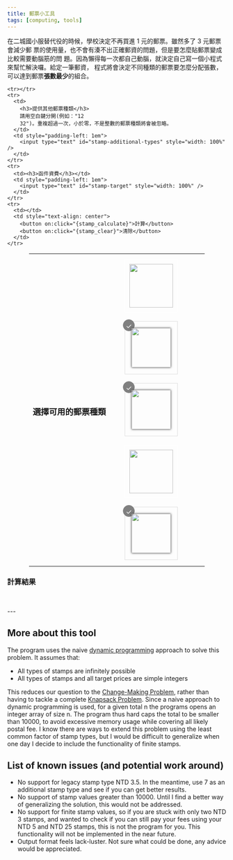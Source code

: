 ```yaml
---
title: 郵票小工具
tags: [computing, tools]
---
```


在二城國小服替代役的時候，學校決定不再買進 1 元的郵票。雖然多了 3 元郵票會減少郵
票的使用量，也不會有湊不出正確郵資的問題，但是要怎麼貼郵票變成比較需要動腦筋的問
題。因為懶得每一次都自己動腦，就決定自己寫一個小程式來幫忙解決囉。給定一筆郵資，
程式將會決定不同種類的郵票要怎麼分配張數，可以達到郵票**張數最少**的組合。

<table style="width: 80%; margin-left: auto; margin-right: auto">
  <colgroup>
    <col style="width: 50%" />
    <col style="width: 50%; padding-left: 1em" />
  </colgroup>
  <tbody>
    <tr>
      <td><h3>選擇可用的郵票種類</h3></td>
      <td style="display: flex; flex-wrap: wrap">
        <input type="checkbox" id="stampvalue1" />
        <label for="stampvalue1"
          ><img
            src="http://www.post.gov.tw/post/FileCenter/post_ww2/stamp_pic/stamp_bpic/A142_01.jpg"
        /></label>
        <input type="checkbox" id="stampvalue3" checked />
        <label for="stampvalue3"
          ><img
            src="http://www.post.gov.tw/post/FileCenter/post_ww2/stamp_pic/stamp_bpic/A142IV_05.jpg"
        /></label>
        <input type="checkbox" id="stampvalue5" checked />
        <label for="stampvalue5"
          ><img
            src="http://www.post.gov.tw/post/FileCenter/post_ww2/stamp_pic/stamp_bpic/A142_03.jpg"
        /></label>
        <input type="checkbox" id="stampvalue6" />
        <label for="stampvalue6"
          ><img
            src="http://www.post.gov.tw/post/FileCenter/post_ww2/stamp_pic/stamp_bpic/A142IV_06.jpg"
        /></label>
        <input type="checkbox" id="stampvalue25" checked />
        <label for="stampvalue25"
          ><img
            src="http://lh6.ggpht.com/-z7nMFGOP3kU/TvGDIkp61zI/AAAAAAAAASg/bWnjrKASrmU/q%2525C3%2525B8I_thumb.jpg"
        /></label>
      </td>
    </tr>

    <tr></tr>
    <tr>
      <td>
        <h3>提供其他郵票種類</h3>
        請用空白鍵分開(例如："12
        32")。重複超過一次，小於零，不是整數的郵票種類將會被忽略。
      </td>
      <td style="padding-left: 1em">
        <input type="text" id="stamp-additional-types" style="width: 100%" />
      </td>
    </tr>
    <tr>
      <td><h3>函件資費</h3></td>
      <td style="padding-left: 1em">
        <input type="text" id="stamp-target" style="width: 100%" />
      </td>
    </tr>
    <tr>
      <td></td>
      <td style="text-align: center">
        <button on:click="{stamp_calculate}">計算</button>
        <button on:click="{stamp_clear}">清除</button>
      </td>
    </tr>
  </tbody>
</table>
<h3>計算結果</h3>
<p id="stamp-ans"></p>
<br />
<p id="stamp-debug"></p>
---

## More about this tool

The program uses the naive [dynamic
programming](https://en.wikipedia.org/wiki/Dynamic_programming) approach to
solve this problem. It assumes that:

- All types of stamps are infinitely possible
- All types of stamps and all target prices are simple integers

This reduces our question to the [Change-Making
Problem](https://en.wikipedia.org/wiki/Change-making_problem), rather than
having to tackle a complete [Knapsack
Problem](https://en.wikipedia.org/wiki/Knapsack_problem). Since a naive
approach to dynamic programming is used, for a given total n the programs opens
an integer array of size n. The program thus hard caps the total to be smaller
than 10000, to avoid excessive memory usage while covering all likely postal
fee. I know there are ways to extend this problem using the least common factor
of stamp types, but I would be difficult to generalize when one day I decide to
include the functionality of finite stamps.

## List of known issues (and potential work around)

- No support for legacy stamp type NTD 3.5. In the meantime, use 7 as an
  additional stamp type and see if you can get better results.
- No support of stamp values greater than 10000. Until I find a better way of
  generalizing the solution, this would not be addressed.
- No support for finite stamp values, so if you are stuck with only two NTD 3
  stamps, and wanted to check if you can still pay your fees using your NTD 5
  and NTD 25 stamps, this is not the program for you. This functionality will
  not be implemented in the near future.
- Output format feels lack-luster. Not sure what could be done, any advice
  would be appreciated.

<script>
  const stamp_calculate = () => {
    var denominations = get_demoninations();
    var target = parseInt(document.getElementById("stamp-target").value);
    if (!target || target <= 0) {
      alert("函件資費必須為大於零的整數");
    } else if (target > 10000) {
      alert("請不要輸入不合理的郵資");
    } else {
      var ans = optimal_change(target, denominations);
      display_results(target, ans);
    }
  };

  const stamp_clear = () => {
    document.getElementById("stamp-ans").innerHTML = "";
    document.getElementById("stamp-debug").innerHTML = "";
    document.getElementById("stamp-additional-types").value = "";
    document.getElementById("stamp-target-input").value = "";
  };

  const get_demoninations = () => {
    var denominations = [];

    // Getting predefined stamp types
    var idquerylist = document.querySelectorAll("[id^=stampvalue]");
    for (var i = 0; i < idquerylist.length; i++) {
      var idresult = idquerylist[i].id;
      var idvalue = parseInt(idresult.replace("stampvalue", ""));
      if (document.getElementById(idresult).checked) {
        denominations.push(idvalue);
      }
    }

    // Getting user inputs
    var inputlist = document
      .getElementById("stamp-additional-types")
      .value.split(" ");
    for (var i = 0; i < inputlist.length; i++) {
      const inputint = parseInt(inputlist[i]);
      if (inputint && inputint > 0) {
        denominations.push(inputint);
      }
    }

    // Stripping to unique and sorting
    denominations = denominations.filter(function (item, pos) {
      return denominations.indexOf(item) == pos;
    });

    denominations.sort(function (a, b) {
      return a - b;
    });
    return denominations;
  };

  /**
   * Main DP algorithm for determining optimal stamp configuration to use.
   * Returns answer as associative array with stamp type as key and value as number of stamps to use.
   * @param       {integer} amount        Total amount wished for make
   * @param       {array} denominations Types of stamps available
   * @constructor
   */
  function optimal_change(amount, denominations) {
    // Initializing dynamic programming array
    var number_of_coins = [];
    var previous_amount = [];
    for (var i = 0; i <= amount; i++) {
      number_of_coins[i] = 2147483647;
      previous_amount[i] = -1;
    }
    // Starting point at 0, no coins required, no previous amount.
    number_of_coins[0] = 0;
    previous_amount[0] = 0;

    // Dynamic programming of amount array
    for (var present_amount = 0; present_amount <= amount; present_amount++) {
      // First loop iterates over the sub-sum array.
      for (var j = 0; j < denominations.length; j++) {
        // second loop iterates over all possible coins, calculate possible next values
        var coin_val = denominations[j];
        var next_amount = present_amount + coin_val;
        if (next_amount > amount) {
          continue;
        } // Skipping overflow cases.
        if (
          number_of_coins[next_amount] >
          number_of_coins[present_amount] + 1
        ) {
          number_of_coins[next_amount] = number_of_coins[present_amount] + 1;
          previous_amount[next_amount] = present_amount;
        }
      }
    }

    // Storing the results in associative array
    var ans = {};
    for (var i = 0; i < denominations.length; i++) {
      ans[denominations[i]] = 0;
    }

    var remainer = amount;
    while (remainer > 0 && previous_amount[remainer] != -1) {
      var used_value = remainer - previous_amount[remainer];
      ans[used_value] = ans[used_value] + 1;
      remainer = previous_amount[remainer];
    }

    for (var i = 0; i < denominations.length; i++) {
      if (ans[denominations[i]] == 0) {
        delete ans[denominations[i]];
      }
    }
    return ans;
  }

  function display_results(target, answer) {
    var ansstr = "<b>總計：" + target + "元</b>　";

    // special case for empty solution
    if (Object.keys(answer).length == 0) {
      ansstr += "(找不到答案)";
    }

    for (var key in answer) {
      var coin_count = answer[key];
      ansstr += key + "元(" + coin_count + "張)　";
    }
    document.getElementById("stamp-ans").innerHTML += ansstr + "<br>";
  }
  console.log("Loading various items");
</script>

<style>
/*
CSS for image checkbox based on this code-pen source:
https://codepen.io/anon/pen/wadwpx
*/

input[type="checkbox"] {
  display: none;
}

label {
  border: 1px solid #fff;
  padding: 10px;
  display: block;
  position: relative;
  margin: 10px;
  cursor: pointer;
}

label:before {
  background-color: white;
  color: white;
  content: " ";
  display: block;
  border-radius: 50%;
  border: 1px solid grey;
  position: absolute;
  top: -5px;
  left: -5px;
  width: 25px;
  height: 25px;
  text-align: center;
  line-height: 28px;
  transition-duration: 0.4s;
  transform: scale(0);
}

label img {
  height: 100px;
  width: 100px;
  transition-duration: 0.2s;
  transform-origin: 50% 50%;
}

:checked + label {
  border-color: #ddd;
}

:checked + label:before {
  content: "✓";
  background-color: grey;
  transform: scale(1);
}

:checked + label img {
  transform: scale(0.9);
  box-shadow: 0 0 5px #333;
  z-index: -1;
}
</style>
